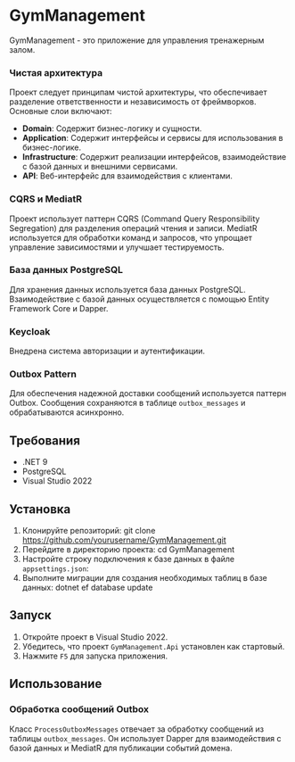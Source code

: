 # GymManagement

GymManagement - это приложение для управления тренажерным залом.

### Чистая архитектура

Проект следует принципам чистой архитектуры, что обеспечивает разделение ответственности и независимость от фреймворков. Основные слои включают:

- **Domain**: Содержит бизнес-логику и сущности.
- **Application**: Содержит интерфейсы и сервисы для использования в бизнес-логике.
- **Infrastructure**: Содержит реализации интерфейсов, взаимодействие с базой данных и внешними сервисами.
- **API**: Веб-интерфейс для взаимодействия с клиентами.

### CQRS и MediatR

Проект использует паттерн CQRS (Command Query Responsibility Segregation) для разделения операций чтения и записи. MediatR используется для обработки команд и запросов, что упрощает управление зависимостями и улучшает тестируемость.

### База данных PostgreSQL

Для хранения данных используется база данных PostgreSQL. Взаимодействие с базой данных осуществляется с помощью Entity Framework Core и Dapper.

### Keycloak

Внедрена система авторизации и аутентификации. 

### Outbox Pattern

Для обеспечения надежной доставки сообщений используется паттерн Outbox. Сообщения сохраняются в таблице `outbox_messages` и обрабатываются асинхронно.

## Требования

- .NET 9
- PostgreSQL
- Visual Studio 2022

## Установка

1. Клонируйте репозиторий:
    git clone https://github.com/yourusername/GymManagement.git
2. Перейдите в директорию проекта:
    cd GymManagement
3. Настройте строку подключения к базе данных в файле `appsettings.json`:
4. Выполните миграции для создания необходимых таблиц в базе данных:
    dotnet ef database update

## Запуск

1. Откройте проект в Visual Studio 2022.
2. Убедитесь, что проект `GymManagement.Api` установлен как стартовый.
3. Нажмите `F5` для запуска приложения.

## Использование

### Обработка сообщений Outbox

Класс `ProcessOutboxMessages` отвечает за обработку сообщений из таблицы `outbox_messages`. Он использует Dapper для взаимодействия с базой данных и MediatR для публикации событий домена.
